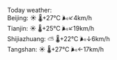Today weather:  
Beijing: ☀️   🌡️+27°C 🌬️↙4km/h  
Tianjin: ☀️   🌡️+25°C 🌬️↙19km/h  
Shijiazhuang: ⛅️  🌡️+22°C 🌬️↓6km/h  
Tangshan: ☀️   🌡️+27°C 🌬️←17km/h  
